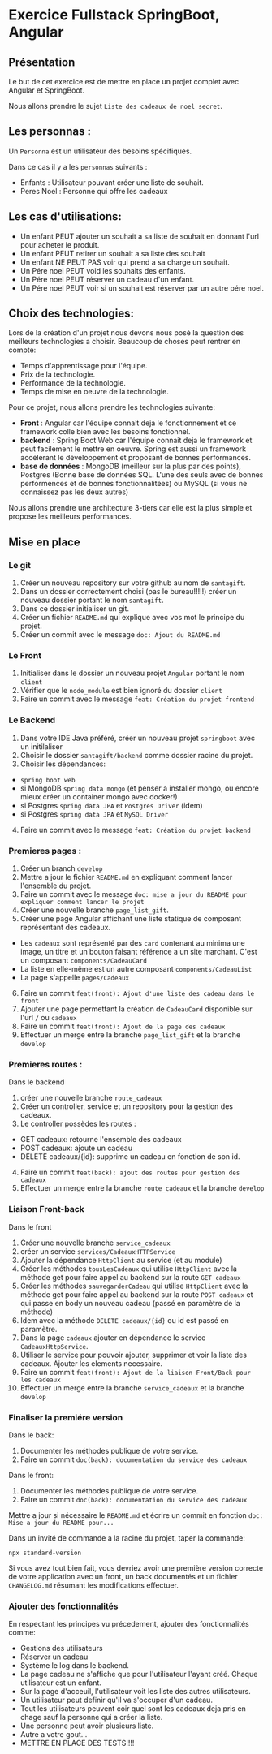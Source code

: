 # Exercice Fullstack SpringBoot, Angular

## Présentation

Le but de cet exercice est de mettre en place un projet complet avec Angular et SpringBoot.

Nous allons prendre le sujet `Liste des cadeaux de noel secret`.

## Les personnas :
Un `Personna` est un utilisateur des besoins spécifiques.

Dans ce cas il y a les `personnas` suivants :
- Enfants : Utilisateur pouvant créer une liste de souhait.
- Peres Noel : Personne qui offre les cadeaux

## Les cas d'utilisations:
* Un enfant PEUT ajouter un souhait a sa liste de souhait en donnant l'url pour acheter le produit.
* Un enfant PEUT retirer un souhait a sa liste des souhait
* Un enfant NE PEUT PAS voir qui prend a sa charge un souhait.
* Un Pére noel PEUT void les souhaits des enfants.
* Un Pére noel PEUT réserver un cadeau d'un enfant.
* Un Pére noel PEUT voir si un souhait est réserver par un autre pére noel.

## Choix des technologies:
Lors de la création d'un projet nous devons nous posé la question des meilleurs technologies a choisir.
Beaucoup de choses peut rentrer en compte:
- Temps d'apprentissage pour l'équipe.
- Prix de la technologie.
- Performance de la technologie.
- Temps de mise en oeuvre de la technologie.

Pour ce projet, nous allons prendre les technologies suivante:
- __Front__ : Angular car l'équipe connait deja le fonctionnement et ce framework colle bien avec les
besoins fonctionnel.
- __backend__ : Spring Boot Web car l'équipe connait deja le framework et peut facilement le mettre en oeuvre.
Spring est aussi un framework accélerant le développement et proposant de bonnes performances.
- __base de données__ : MongoDB (meilleur sur la plus par des points), Postgres (Bonne base de données SQL. L'une des
seuls avec de bonnes performences et de bonnes fonctionnalitées) ou MySQL (si vous ne connaissez pas les deux autres)

Nous allons prendre une architecture 3-tiers car elle est la plus simple et propose les 
meilleurs performances.

## Mise en place 

### Le git
1. Créer un nouveau repository sur votre github au nom de `santagift`.
2. Dans un dossier correctement choisi (pas le bureau!!!!!) créer un nouveau dossier portant le nom `santagift`.
3. Dans ce dossier initialiser un git.
4. Créer un fichier `README.md` qui explique avec vos mot le principe du projet.
5. Créer un commit avec le message `doc: Ajout du README.md`

### Le Front
1. Initialiser dans le dossier un nouveau projet `Angular` portant le nom `client`
2. Vérifier que le `node_module` est bien ignoré du dossier `client`
5. Faire un commit avec le message `feat: Création du projet frontend`

### Le Backend
1. Dans votre IDE Java préféré, créer un nouveau projet `springboot` avec un initilaliser
2. Choisir le dossier `santagift/backend` comme dossier racine du projet.
3. Choisir les dépendances:
- `spring boot web`
- si MongoDB `spring data mongo` (et penser a installer mongo, ou encore mieux créer un container mongo avec docker!)
- si Postgres `spring data JPA` et `Postgres Driver` (idem)
- si Postgres `spring data JPA` et `MySQL Driver`
4. Faire un commit avec le message `feat: Création du projet backend`

### Premieres pages :
1. Créer un branch `develop`
2. Mettre a jour le fichier `README.md` en expliquant comment lancer l'ensemble du projet.
3. Faire un commit avec le message `doc: mise a jour du README pour expliquer comment lancer le projet`
4. Créer une nouvelle branche `page_list_gift`.
5. Créer une page Angular affichant une liste statique de composant représentant des cadeaux.
- Les `cadeaux` sont représenté par des `card` contenant au minima une image, un titre et un bouton faisant 
référence a un site marchant. C'est un composant `components/CadeauCard`
- La liste en elle-même est un autre composant `components/CadeauList`
- La page s'appelle `pages/Cadeaux`
6. Faire un commit `feat(front): Ajout d'une liste des cadeau dans le front`
7. Ajouter une page permettant la création de `CadeauCard` disponible sur l'url `/` ou `cadeaux`
8. Faire un commit `feat(front): Ajout de la page des cadeaux`
9. Effectuer un merge entre la branche `page_list_gift` et la branche `develop`

### Premieres routes :
Dans le backend
1. créer une nouvelle branche `route_cadeaux`
2. Créer un controller, service et un repository pour la gestion des cadeaux.
3. Le controller possèdes les routes :
- GET cadeaux: retourne l'ensemble des cadeaux
- POST cadeaux: ajoute un cadeau
- DELETE cadeaux/{id}: supprime un cadeau en fonction de son id.
4. Faire un commit `feat(back): ajout des routes pour gestion des cadeaux`
5. Effectuer un merge entre la branche `route_cadeaux` et la branche `develop`

### Liaison Front-back
Dans le front
1. Créer une nouvelle branche `service_cadeaux`
2. créer un service `services/CadeauxHTTPService`
3. Ajouter la dépendance `HttpClient` au service (et au module)
4. Créer les méthodes `tousLesCadeaux` qui utilise `HttpClient` avec la méthode get pour faire appel
au backend sur la route `GET cadeaux`
4. Créer les méthodes `sauvegarderCadeau` qui utilise `HttpClient` avec la méthode get pour faire appel
au backend sur la route `POST cadeaux` et qui passe en body un nouveau cadeau (passé en paramètre de la méthode)
5. Idem avec la méthode `DELETE cadeaux/{id}` ou id est passé en paramètre.
6. Dans la page `cadeaux` ajouter en dépendance le service `CadeauxHttpService`.
7. Utiliser le service pour pouvoir ajouter, supprimer et voir la liste des cadeaux. Ajouter les 
elements necessaire.
8. Faire un commit `feat(front): Ajout de la liaison Front/Back pour les cadeaux`
9. Effectuer un merge entre la branche `service_cadeaux` et la branche `develop`
### Finaliser la premiére version
Dans le back:
1. Documenter les méthodes publique de votre service.
2. Faire un commit `doc(back): documentation du service des cadeaux`

Dans le front:
1. Documenter les méthodes publique de votre service.
2. Faire un commit `doc(back): documentation du service des cadeaux`

Mettre a jour si nécessaire le `README.md` et écrire un commit en fonction `doc: Mise a jour du README pour...`

Dans un invité de commande a la racine du projet, taper la commande:
```shell script
npx standard-version
```
Si vous avez tout bien fait, vous devriez avoir une première version correcte de votre application
avec un front, un back documentés et un fichier `CHANGELOG.md` résumant les modifications effectuer.

### Ajouter des fonctionnalités
En respectant les principes vu précedement, ajouter des fonctionnalités comme:
- Gestions des utilisateurs
- Réserver un cadeau
- Système le log dans le backend.
- La page cadeau ne s'affiche que pour l'utilisateur l'ayant créé. Chaque utilisateur est un enfant.
- Sur la page d'acceuil, l'utilisateur voit les liste des autres utilisateurs.
- Un utilisateur peut definir qu'il va s'occuper d'un cadeau.
- Tout les utilisateurs peuvent coir quel sont les cadeaux deja pris en chage sauf la personne qui 
a créer la liste.
- Une personne peut avoir plusieurs liste.
- Autre a votre gout...
- METTRE EN PLACE DES TESTS!!!!
